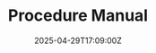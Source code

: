 ---
title: Procedure Manual
linkTitle: Procedure Manual
date: '2025-04-29T17:09:00Z'
weight: 1
description: A procedure manual should have a clear title, explain its purpose, outline
  the process with specific actions and responsible individuals, and include metrics
  for evaluation to enhance efficiency and effectiveness within the organization.
draft: false
ref: procedure-manual
---
